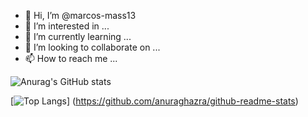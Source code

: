 - 👋 Hi, I’m @marcos-mass13
- 👀 I’m interested in ...
- 🌱 I’m currently learning ...
- 💞️ I’m looking to collaborate on ...
- 📫 How to reach me ...

<!---
marcos-mass13/marcos-mass13 is a ✨ special ✨ repository because its `README.md` (this file) appears on your GitHub profile.
You can click the Preview link to take a look at your changes.
--->

![Anurag's GitHub stats](https://github-readme-stats.vercel.app/api?username=marcos-mass13&show_icons=true&theme=merko)


[![Top Langs](https://github-readme-stats.vercel.app/api/top-langs/?username=anuraghazra&layout=compact)]
(https://github.com/anuraghazra/github-readme-stats)
